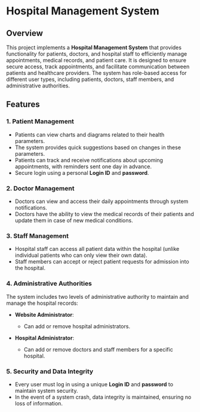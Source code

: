 # Hospital Management System
## Overview

This project implements a **Hospital Management System** that provides functionality for patients, doctors, and hospital staff to efficiently manage appointments, medical records, and patient care. It is designed to ensure secure access, track appointments, and facilitate communication between patients and healthcare providers. The system has role-based access for different user types, including patients, doctors, staff members, and administrative authorities.

## Features

### 1. **Patient Management**
- Patients can view charts and diagrams related to their health parameters.
- The system provides quick suggestions based on changes in these parameters.
- Patients can track and receive notifications about upcoming appointments, with reminders sent one day in advance.
- Secure login using a personal **Login ID** and **password**.
  
### 2. **Doctor Management**
- Doctors can view and access their daily appointments through system notifications.
- Doctors have the ability to view the medical records of their patients and update them in case of new medical conditions.
  
### 3. **Staff Management**
- Hospital staff can access all patient data within the hospital (unlike individual patients who can only view their own data).
- Staff members can accept or reject patient requests for admission into the hospital.

### 4. **Administrative Authorities**
The system includes two levels of administrative authority to maintain and manage the hospital records:

- **Website Administrator**:
  - Can add or remove hospital administrators.
  
- **Hospital Administrator**:
  - Can add or remove doctors and staff members for a specific hospital.

### 5. **Security and Data Integrity**
- Every user must log in using a unique **Login ID** and **password** to maintain system security.
- In the event of a system crash, data integrity is maintained, ensuring no loss of information.
